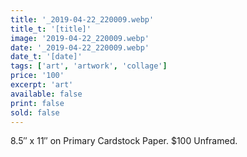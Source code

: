 ```yaml
---
title: '_2019-04-22_220009.webp'
title_t: '[title]'
image: '2019-04-22_220009.webp'
date: '_2019-04-22_220009.webp'
date_t: '[date]'
tags: ['art', 'artwork', 'collage']
price: '100'
excerpt: 'art'
available: false
print: false
sold: false
---
```



8.5″ x 11″ on Primary Cardstock Paper.
$100 Unframed.
